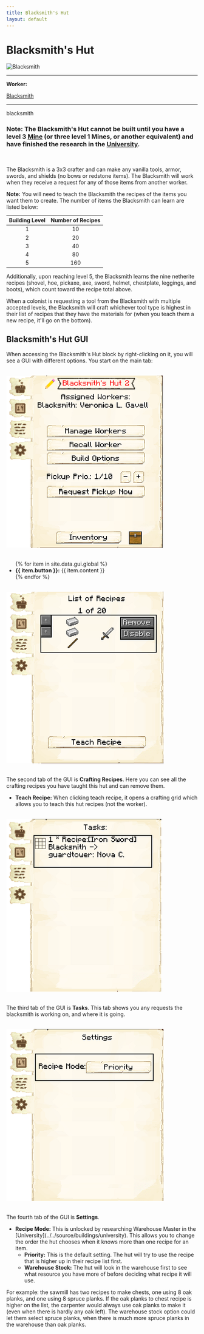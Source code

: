 ```yaml
---
title: Blacksmith's Hut
layout: default
---
```

# Blacksmith's Hut

<div class="infobox box text-center">
    <img src="../../assets/images/buildings/blacksmith.png" alt="Blacksmith" />
    <hr />
    <div class="row section-text text-left">
        <div class="col">
        <p><strong>Worker:</strong></p>
        </div>
        <div class="col">
        <p><a href="../workers/blacksmith">Blacksmith</a></p>
        </div>
    </div>
    <hr />
    <recipe>blacksmith</recipe>
</div>

### Note: The Blacksmith's Hut cannot be built until you have a level 3 [Mine](../../source/buildings/mine) (or three level 1 Mines, or another equivalent) and have finished the research in the [University](../../source/buildings/university).
<br>

The Blacksmith is a 3x3 crafter and can make any vanilla tools, armor, swords, and shields (no bows or redstone items). The Blacksmith will work when they receive a request for any of those items from another worker. 

**Note:** You will need to teach the Blacksmith the recipes of the items you want them to create. The number of items the Blacksmith can learn are listed below:


| Building Level | Number of Recipes |
| :-----: | :-----: |
| 1 | 10 | 
| 2 | 20 |
| 3 | 40 |
| 4 | 80 | 
| 5 | 160 | 

Additionally, upon reaching level 5, the Blacksmith learns the nine netherite recipes (shovel, hoe, pickaxe, axe, sword, helmet, chestplate, leggings, and boots), which count toward the recipe total above.

When a colonist is requesting a tool from the Blacksmith with multiple accepted levels, the Blacksmith will craft whichever tool type is highest in their list of recipes that they have the materials for (when you teach them a new recipe, it'll go on the bottom).

## Blacksmith's Hut GUI

<div class="row">
 
<div class="col">

When accessing the Blacksmith's Hut block by right-clicking on it, you will see a GUI with different options. You start on the main tab:

<br>
<div class="row">
  <div class="col-sm-12 col-md">
    <img src="../../assets/images/gui/blacksmithgui.png" class="img-fluid mx-auto" alt="Blacksmith's Hut GUI">
  </div>
  <div class="col-sm-12 col-md">
    <br>
    <ul>
      {% for item in site.data.gui.global %}
        <li><strong>{{ item.button }}:</strong> {{ item.content }}</li>
      {% endfor %}
    </ul>
  </div>
</div>  

<br>
<div class="row">
  <div class="col-sm-12 col-md">
    <img src="../../assets/images/gui/blacksmithgui2.png" class="img-fluid mx-auto" alt="Blacksmith GUI 2">
  </div>
  <div class="col-sm-12 col-md">
    <br>
    <p>The second tab of the GUI is <strong>Crafting Recipes</strong>.  Here you can see all the crafting recipes you have taught this hut and can remove them.</p>
    <ul>
        <li><strong> Teach Recipe:</strong> When clicking teach recipe, it opens a crafting grid which allows you to teach this hut recipes (not the worker).</li>
    </ul>
  </div>
</div>

<br>
<div class="row">
  <div class="col-sm-12 col-md">
    <img src="../../assets/images/gui/blacksmithgui3.png" class="img-fluid mx-auto" alt="Blacksmith GUI 3">
  </div>
  <div class="col-sm-12 col-md">
    <br>
    <p>The third tab of the GUI is <strong>Tasks</strong>.  This tab shows you any requests the blacksmith is working on, and where it is going.</p>
  </div>
</div>


<br>
<div class="row">
  <div class="col-sm-12 col-md">
        <img src="../../assets/images/gui/blacksmithgui4.png" class="img-fluid mx-auto" alt="Blacksmith GUI 4">
  </div>
  <div class="col-sm-12 col-md">
    <br>
    <p>The fourth tab of the GUI is <strong>Settings</strong>.</p>
    <ul>
      <li><strong>Recipe Mode:</strong> This is unlocked by researching Warehouse Master in the [University](../../source/buildings/university).  This allows you to change the order the hut chooses when it knows more than one recipe for an item.
        <ul>
          <li><strong>Priority:</strong>  This is the default setting.  The hut will try to use the recipe that is higher up in their recipe list first.</li>
          <li><strong>Warehouse Stock:</strong> The hut will look in the warehouse first to see what resource you have more of before deciding what recipe it will use.</li>
        </ul>
     </li>
    </ul>
    <p>For example: the sawmill has two recipes to make chests, one using 8 oak planks, and one using 8 spruce planks. If the oak planks to chest recipe is higher on the list, the carpenter would always use oak planks to make it (even when there is hardly any oak left). The warehouse stock option could let them select spruce planks, when there is much more spruce planks in the warehouse than oak planks.</p>
  </div>
</div>

  </div>
</div>  
